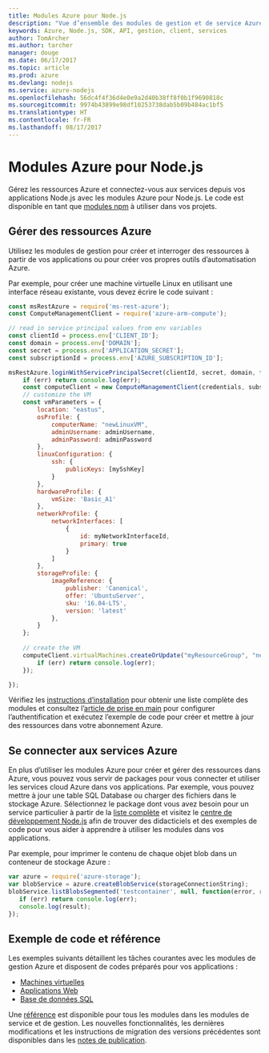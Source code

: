 ```yaml
---
title: Modules Azure pour Node.js
description: "Vue d’ensemble des modules de gestion et de service Azure pour Node.js"
keywords: Azure, Node.js, SDK, API, gestion, client, services
author: TomArcher
ms.author: tarcher
manager: douge
ms.date: 06/17/2017
ms.topic: article
ms.prod: azure
ms.devlang: nodejs
ms.service: azure-nodejs
ms.openlocfilehash: 56dc4f4f36d4e0e9a2d40b38ff8f0b1f9690818c
ms.sourcegitcommit: 9974b43899e98df10253738dab5b09b484ac1bf5
ms.translationtype: HT
ms.contentlocale: fr-FR
ms.lasthandoff: 08/17/2017
---
```

# <a name="azure-modules-for-nodejs"></a>Modules Azure pour Node.js

Gérez les ressources Azure et connectez-vous aux services depuis vos applications Node.js avec les modules Azure pour Node.js. Le code est disponible en tant que [modules npm](node-sdk-azure-install.md) à utiliser dans vos projets. 

## <a name="manage-azure-resources"></a>Gérer des ressources Azure

Utilisez les modules de gestion pour créer et interroger des ressources à partir de vos applications ou pour créer vos propres outils d’automatisation Azure. 

Par exemple, pour créer une machine virtuelle Linux en utilisant une interface réseau existante, vous devez écrire le code suivant :

```javascript
const msRestAzure = require('ms-rest-azure');
const ComputeManagementClient = require('azure-arm-compute');

// read in service principal values from env variables
const clientId = process.env['CLIENT_ID'];
const domain = process.env['DOMAIN'];
const secret = process.env['APPLICATION_SECRET'];
const subscriptionId = process.env['AZURE_SUBSCRIPTION_ID'];

msRestAzure.loginWithServicePrincipalSecret(clientId, secret, domain, function (err, credentials, subscriptions) {
    if (err) return console.log(err);
    const computeClient = new ComputeManagementClient(credentials, subscriptionId);
    // customize the VM 
    const vmParameters = {
        location: "eastus",
        osProfile: {
            computerName: "newLinuxVM",
            adminUsername: adminUsername,
            adminPassword: adminPassword
        },
        linuxConfiguration: {
            ssh: {
                publicKeys: [mySshKey]
            }
        },
        hardwareProfile: {
            vmSize: 'Basic_A1'
        },
        networkProfile: {
            networkInterfaces: [
                {
                    id: myNetworkInterfaceId,
                    primary: true
                }
            ]
        },
        storageProfile: {
            imageReference: {
                publisher: 'Canonical',
                offer: 'UbuntuServer',
                sku: '16.04-LTS',
                version: 'latest'
            },
        }
    };
 
    // create the VM
    computeClient.virtualMachines.createOrUpdate("myResourceGroup", "newLinuxVM", vmParameters, function (err, data) {
        if (err) return console.log(err);
    });

});
```

Vérifiez les [instructions d’installation](node-sdk-azure-install.md) pour obtenir une liste complète des modules et consultez l’[article de prise en main](node-sdk-azure-get-started.md) pour configurer l’authentification et exécutez l’exemple de code pour créer et mettre à jour des ressources dans votre abonnement Azure. 

## <a name="connect-to-azure-services"></a>Se connecter aux services Azure

En plus d’utiliser les modules Azure pour créer et gérer des ressources dans Azure, vous pouvez vous servir de packages pour vous connecter et utiliser les services cloud Azure dans vos applications. Par exemple, vous pouvez mettre à jour une table SQL Database ou charger des fichiers dans le stockage Azure. Sélectionnez le package dont vous avez besoin pour un service particulier à partir de la [liste complète](node-sdk-azure-install.md) et visitez le [centre de développement Node.js](https://azure.microsoft.com/develop/nodejs/) afin de trouver des didacticiels et des exemples de code pour vous aider à apprendre à utiliser les modules dans vos applications.

Par exemple, pour imprimer le contenu de chaque objet blob dans un conteneur de stockage Azure :

```javascript
var azure = require('azure-storage');
var blobService = azure.createBlobService(storageConnectionString);
blobService.listBlobsSegmented('testcontainer', null, function(error, result, response) {
   if (err) return console.log(err);
   console.log(result);
});
```

## <a name="sample-code-and-reference"></a>Exemple de code et référence

Les exemples suivants détaillent les tâches courantes avec les modules de gestion Azure et disposent de codes préparés pour vos applications :

- [Machines virtuelles](node-samples-services-compute.md)
- [Applications Web](node-samples-services-web-and-mobile.md)
- [Base de données SQL](node-samples-services-database.md)
   
Une [référence](https://docs.microsoft.com/nodejs/api) est disponible pour tous les modules dans les modules de service et de gestion. Les nouvelles fonctionnalités, les dernières modifications et les instructions de migration des versions précédentes sont disponibles dans les [notes de publication](https://github.com/Azure/azure-sdk-for-node/releases).